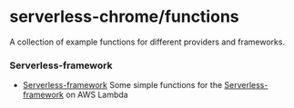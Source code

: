 # serverless-chrome/functions

A collection of example functions for different providers and frameworks.

### Serverless-framework

- [Serverless-framework](https://github.com/adieuadieu/serverless-chrome/tree/master/functions/serverless-framework)
  Some simple functions for the [Serverless-framework](https://serverless.com/) on AWS Lambda
